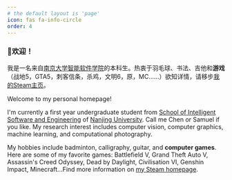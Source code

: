 ```yaml
---
# the default layout is 'page'
icon: fas fa-info-circle
order: 4
---
```


### 🥳欢迎！

我是一名来自[南京大学](https://www.nju.edu.cn/)[智能软件学院](https://ise.nju.edu.cn/)的本科生。热衷于羽毛球、书法、吉他和**游戏**（战地5，GTA5，刺客信条，杀鸡，文明6，原，MC……）欲知详情，请移步[我的Steam主页](https://steamcommunity.com/profiles/76561198819058885/)。

Welcome to my personal homepage!

I'm currently a first year undergraduate student from [School of Intelligent Software and Engineering](https://ise.nju.edu.cn/) of [Nanjing University](https://www.nju.edu.cn/). Call me Chen or Samuel if you like. My research interest includes computer vision, computer graphics, machine learning, and computational photography.

My hobbies include badminton, calligraphy, guitar, and **computer games**. Here are some of my favorite games: Battlefield V, Grand Theft Auto V, Assassin's Creed Odyssey, Dead by Daylight, Civilisation VI, Genshin Impact, Minecraft...Find more information on [my Steam homepage](https://steamcommunity.com/profiles/76561198819058885/).
